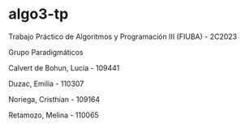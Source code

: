 # algo3-tp
Trabajo Práctico de Algoritmos y Programación III (FIUBA) - 2C2023

Grupo Paradigmáticos

Calvert de Bohun, Lucia - 109441 

Duzac, Emilia - 110307 

Noriega, Cristhian - 109164 

Retamozo, Melina - 110065 
